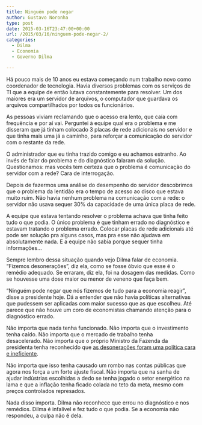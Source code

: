 ```yaml
---
title: Ninguém pode negar
author: Gustavo Noronha
type: post
date: 2015-03-16T23:47:00+00:00
url: /2015/03/16/ninguem-pode-negar-2/
categories:
  - Dilma
  - Economia
  - Governo Dilma

---
```

Há pouco mais de 10 anos eu estava começando num trabalho novo como coordenador de tecnologia. Havia diversos problemas com os serviços de TI que a equipe de então lutava constantemente para resolver. Um dos maiores era um servidor de arquivos, o computador que guardava os arquivos compartilhados por todos os funcionários.

As pessoas viviam reclamando que o acesso era lento, que caía com frequëncia e por aí vai. Perguntei à equipe qual era o problema e me disseram que já tinham colocado 3 placas de rede adicionais no servidor e que tinha mais uma já a caminho, para reforçar a comunicação do servidor com o restante da rede.

O administrador que eu tinha trazido comigo e eu achamos estranho. Ao invés de falar do problema e do diagnóstico falaram da solução. Questionamos: mas vocês tem certeza que o problema é comunicação do servidor com a rede? Cara de interrogação.

Depois de fazermos uma análise do desempenho do servidor descobrimos que o problema da lentidão era o tempo de acesso ao disco que estava muito ruim. Não havia nenhum problema na comunicação com a rede: o servidor não usava sequer 30% da capacidade de uma única placa de rede.

A equipe que estava tentando resolver o problema achava que tinha feito tudo o que podia. O único problema é que tinham errado no diagnóstico e estavam tratando o problema errado. Colocar placas de rede adicionais até pode ser solução pra alguns casos, mas pra esse não ajudava em absolutamente nada. E a equipe não sabia porque sequer tinha informações…

Sempre lembro dessa situação quando vejo Dilma falar de economia. &#8220;Fizemos desonerações&#8221;, diz ela, como se fosse óbvio que esse é o remédio adequado. Se erraram, diz ela, foi na dosagem das medidas. Como se houvesse uma dose maior ou menor de veneno que faça bem.

&#8220;Ninguém pode negar que nós fizemos de tudo para a economia reagir&#8221;, disse a presidente hoje. Dá a entender que não havia políticas alternativas que pudessem ser aplicadas com maior sucesso que as que escolheu. Até parece que não houve um coro de economistas chamando atenção para o diagnóstico errado.

Não importa que nada tenha funcionado. Não importa que o investimento tenha caído. Não importa que o mercado de trabalho tenha desacelerado. Não importa que o próprio Ministro da Fazenda da presidenta tenha reconhecido que [as desonerações foram uma política cara e ineficiente][1].

Não importa que isso tenha causado um rombo nas contas públicas que agora nos força a um forte ajuste fiscal. Não importa que na sanha de ajudar indústrias escolhidas a dedo se tenha jogado o setor energético na lama e que a inflação tenha ficado colada no teto da meta, mesmo com preços controlados represados.

Nada disso importa. Dilma não reconhece que errou no diagnóstico e nos remédios. Dilma é infalível e fez tudo o que podia. Se a economia não respondeu, a culpa não é dela.

 [1]: http://www1.folha.uol.com.br/mercado/2015/02/1595858-levy-diz-que-desoneracao-da-folha-era-grosseira-e-nao-protegeu-emprego.shtml "Desoneração era grosseira"